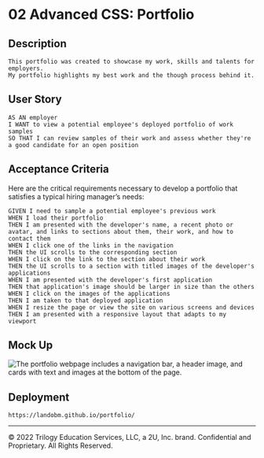 # 02 Advanced CSS: Portfolio

## Description
```
This portfolio was created to showcase my work, skills and talents for employers. 
My portfolio highlights my best work and the though process behind it. 
```

## User Story

```
AS AN employer
I WANT to view a potential employee's deployed portfolio of work samples
SO THAT I can review samples of their work and assess whether they're a good candidate for an open position
```


## Acceptance Criteria

Here are the critical requirements necessary to develop a portfolio that satisfies a typical hiring manager’s needs:

```
GIVEN I need to sample a potential employee's previous work
WHEN I load their portfolio
THEN I am presented with the developer's name, a recent photo or avatar, and links to sections about them, their work, and how to contact them
WHEN I click one of the links in the navigation
THEN the UI scrolls to the corresponding section
WHEN I click on the link to the section about their work
THEN the UI scrolls to a section with titled images of the developer's applications
WHEN I am presented with the developer's first application
THEN that application's image should be larger in size than the others
WHEN I click on the images of the applications
THEN I am taken to that deployed application
WHEN I resize the page or view the site on various screens and devices
THEN I am presented with a responsive layout that adapts to my viewport
```

## Mock Up

![The portfolio webpage includes a navigation bar, a header image, and cards with text and images at the bottom of the page.](assests/images/Final-Portfolio%20Screenshot.png)


## Deployment 
```
https://landobm.github.io/portfolio/
```

- - -
© 2022 Trilogy Education Services, LLC, a 2U, Inc. brand. Confidential and Proprietary. All Rights Reserved.
